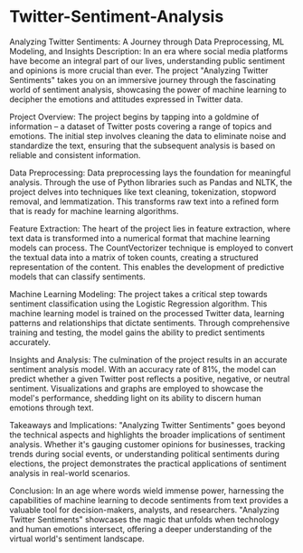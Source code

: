 # Twitter-Sentiment-Analysis
Analyzing Twitter Sentiments: A Journey through Data Preprocessing, ML Modeling, and Insights
Description:
In an era where social media platforms have become an integral part of our lives, understanding public sentiment and opinions is more crucial than ever. The project "Analyzing Twitter Sentiments" takes you on an immersive journey through the fascinating world of sentiment analysis, showcasing the power of machine learning to decipher the emotions and attitudes expressed in Twitter data.

Project Overview:
The project begins by tapping into a goldmine of information – a dataset of Twitter posts covering a range of topics and emotions. The initial step involves cleaning the data to eliminate noise and standardize the text, ensuring that the subsequent analysis is based on reliable and consistent information.

Data Preprocessing:
Data preprocessing lays the foundation for meaningful analysis. Through the use of Python libraries such as Pandas and NLTK, the project delves into techniques like text cleaning, tokenization, stopword removal, and lemmatization. This transforms raw text into a refined form that is ready for machine learning algorithms.

Feature Extraction:
The heart of the project lies in feature extraction, where text data is transformed into a numerical format that machine learning models can process. The CountVectorizer technique is employed to convert the textual data into a matrix of token counts, creating a structured representation of the content. This enables the development of predictive models that can classify sentiments.

Machine Learning Modeling:
The project takes a critical step towards sentiment classification using the Logistic Regression algorithm. This machine learning model is trained on the processed Twitter data, learning patterns and relationships that dictate sentiments. Through comprehensive training and testing, the model gains the ability to predict sentiments accurately.

Insights and Analysis:
The culmination of the project results in an accurate sentiment analysis model. With an accuracy rate of 81%, the model can predict whether a given Twitter post reflects a positive, negative, or neutral sentiment. Visualizations and graphs are employed to showcase the model's performance, shedding light on its ability to discern human emotions through text.

Takeaways and Implications:
"Analyzing Twitter Sentiments" goes beyond the technical aspects and highlights the broader implications of sentiment analysis. Whether it's gauging customer opinions for businesses, tracking trends during social events, or understanding political sentiments during elections, the project demonstrates the practical applications of sentiment analysis in real-world scenarios.

Conclusion:
In an age where words wield immense power, harnessing the capabilities of machine learning to decode sentiments from text provides a valuable tool for decision-makers, analysts, and researchers. "Analyzing Twitter Sentiments" showcases the magic that unfolds when technology and human emotions intersect, offering a deeper understanding of the virtual world's sentiment landscape.
